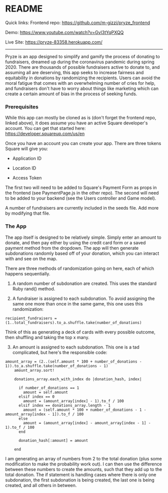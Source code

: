 # README

Quick links:
Frontend repo: https://github.com/m-gizzi/pryze_frontend

Demo: https://www.youtube.com/watch?v=GvI3tYqPXQQ

Live Site: https://pryze-83358.herokuapp.com/

__________________________________________

Pryze is an app designed to simplify and gamify the process of donating to fundraisers, dreamed up during the coronavirus pandemic during spring 2020.  There are thousands of possible fundraisers active to donate to, and assuming all are deserving, this app seeks to increase fairness and equitability in donations by randomizing the recipients.  Users can avoid the moral fatigue that comes with an overwhelming number of cries for help, and fundraisers don't have to worry about things like marketing which can create a certain amount of bias in the process of seeking funds.

### Prerequisites

While this app can mostly be cloned as is (don't forget the frontend repo, linked above), it does assume you have an active Square developer's account.  You can get that started here: https://developer.squareup.com/us/en

Once you have an account you can create your app.  There are three tokens Square will give you:

* Application ID

* Location ID

* Access Token

The first two will need to be added to Square's Payment Form as props in the frontend (see PaymentPage.js in the other repo).  The second will need to be added to your backend (see the Users controller and Game model).

A number of fundraisers are currently included in the seeds file.  Add more by modifying that file.

### The App

The app itself is designed to be relatively simple.  Simply enter an amount to donate, and then pay either by using the credit card form or a saved payment method from the dropdown.  The app will then generate subdonations randomly based off of your donation, which you can interact with and see on the map.

There are three methods of randomization going on here, each of which happens sequentially.

1. A random number of subdonation are created.  This uses the standard Ruby rand() method.

2. A fundraiser is assigned to each subdonation.  To avoid assigning the same one more than once in the same game, this one uses this randomization:

```
recipient_fundraisers = (1..total_fundraisers).to_a.shuffle.take(number_of_donations)
```

Think of this as generating a deck of cards with every possible outcome, then shuffling and taking the top x many.

3. An amount is assigned to each subdonation.  This one is a tad complicated, but here's the responsible code:

```
amount_array = (2..(self.amount * 100 + number_of_donations - 1)).to_a.shuffle.take(number_of_donations - 1)
    amount_array.sort!

    donations_array.each_with_index do |donation_hash, index|

      if number_of_donations == 1
        amount = self.amount
      elsif index == 0
        amount = (amount_array[index] - 1).to_f / 100
      elsif index == donations_array.length - 1
        amount = (self.amount * 100 + number_of_donations - 1 - amount_array[index - 1]).to_f / 100
      else
        amount = (amount_array[index] - amount_array[index - 1] - 1).to_f / 100
      end

      donation_hash[:amount] = amount

    end
```

I am generating an array of numbers from 2 to the total donation (plus some modification to make the probability work out).  I can then use the difference between these numbers to create the amounts, such that they add up to the total donation.  The if statement is handling cases where there is only one subdonation, the first subdonation is being created, the last one is being created, and all others in between.
